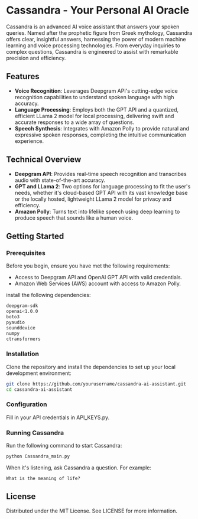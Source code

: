 # Cassandra - Your Personal AI Oracle

Cassandra is an advanced AI voice assistant that answers your spoken queries. Named after the prophetic figure from Greek mythology, Cassandra offers clear, insightful answers, harnessing the power of modern machine learning and voice processing technologies. From everyday inquiries to complex questions, Cassandra is engineered to assist with remarkable precision and efficiency.

## Features

- **Voice Recognition**: Leverages Deepgram API's cutting-edge voice recognition capabilities to understand spoken language with high accuracy.
- **Language Processing**: Employs both the GPT API and a quantized, efficient LLama 2 model for local processing, delivering swift and accurate responses to a wide array of questions.
- **Speech Synthesis**: Integrates with Amazon Polly to provide natural and expressive spoken responses, completing the intuitive communication experience.

## Technical Overview

- **Deepgram API**: Provides real-time speech recognition and transcribes audio with state-of-the-art accuracy.
- **GPT and LLama 2**: Two options for language processing to fit the user's needs, whether it's cloud-based GPT API with its vast knowledge base or the locally hosted, lightweight LLama 2 model for privacy and efficiency.
- **Amazon Polly**: Turns text into lifelike speech using deep learning to produce speech that sounds like a human voice.

## Getting Started

### Prerequisites

Before you begin, ensure you have met the following requirements:

- Access to Deepgram API and OpenAI GPT API with valid credentials.
- Amazon Web Services (AWS) account with access to Amazon Polly.

install the following dependencies:

```bash
deepgram-sdk
openai<1.0.0
boto3
pyaudio
sounddevice
numpy
ctransformers
```

### Installation

Clone the repository and install the dependencies to set up your local development environment:

```bash
git clone https://github.com/yourusername/cassandra-ai-assistant.git
cd cassandra-ai-assistant
```

### Configuration
Fill in your API credentials in API_KEYS.py.

### Running Cassandra
Run the following command to start Cassandra:

```bash
python Cassandra_main.py
```

When it's listening, ask Cassandra a question. For example:

```
What is the meaning of life?
```

## License
Distributed under the MIT License. See LICENSE for more information.